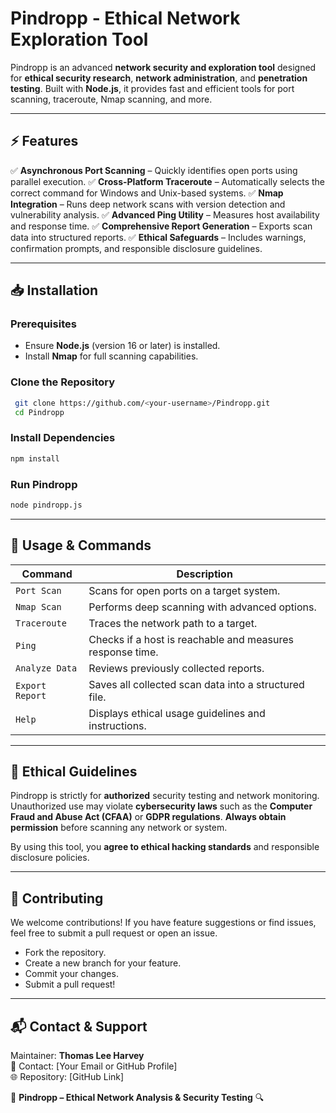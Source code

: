 # **Pindropp - Ethical Network Exploration Tool**

Pindropp is an advanced **network security and exploration tool** designed for **ethical security research**, **network administration**, and **penetration testing**. Built with **Node.js**, it provides fast and efficient tools for port scanning, traceroute, Nmap scanning, and more.

---

## **⚡ Features**

✅ **Asynchronous Port Scanning** – Quickly identifies open ports using parallel execution.
✅ **Cross-Platform Traceroute** – Automatically selects the correct command for Windows and Unix-based systems.
✅ **Nmap Integration** – Runs deep network scans with version detection and vulnerability analysis.
✅ **Advanced Ping Utility** – Measures host availability and response time.
✅ **Comprehensive Report Generation** – Exports scan data into structured reports.
✅ **Ethical Safeguards** – Includes warnings, confirmation prompts, and responsible disclosure guidelines.

---

## **📥 Installation**

### **Prerequisites**
- Ensure **Node.js** (version 16 or later) is installed.
- Install **Nmap** for full scanning capabilities.

### **Clone the Repository**
```bash
 git clone https://github.com/<your-username>/Pindropp.git
 cd Pindropp
```

### **Install Dependencies**
```bash
npm install
```

### **Run Pindropp**
```bash
node pindropp.js
```

---

## **📌 Usage & Commands**

| **Command** | **Description** |
|------------|---------------|
| `Port Scan` | Scans for open ports on a target system. |
| `Nmap Scan` | Performs deep scanning with advanced options. |
| `Traceroute` | Traces the network path to a target. |
| `Ping` | Checks if a host is reachable and measures response time. |
| `Analyze Data` | Reviews previously collected reports. |
| `Export Report` | Saves all collected scan data into a structured file. |
| `Help` | Displays ethical usage guidelines and instructions. |

---

## **🔐 Ethical Guidelines**

Pindropp is strictly for **authorized** security testing and network monitoring. Unauthorized use may violate **cybersecurity laws** such as the **Computer Fraud and Abuse Act (CFAA)** or **GDPR regulations**. **Always obtain permission** before scanning any network or system.

By using this tool, you **agree to ethical hacking standards** and responsible disclosure policies.

---

## **🤝 Contributing**

We welcome contributions! If you have feature suggestions or find issues, feel free to submit a pull request or open an issue.

- Fork the repository.
- Create a new branch for your feature.
- Commit your changes.
- Submit a pull request!

---

## **📬 Contact & Support**

Maintainer: **Thomas Lee Harvey**  
📩 Contact: [Your Email or GitHub Profile]  
🌐 Repository: [GitHub Link]  


🚀 **Pindropp – Ethical Network Analysis & Security Testing** 🔍



